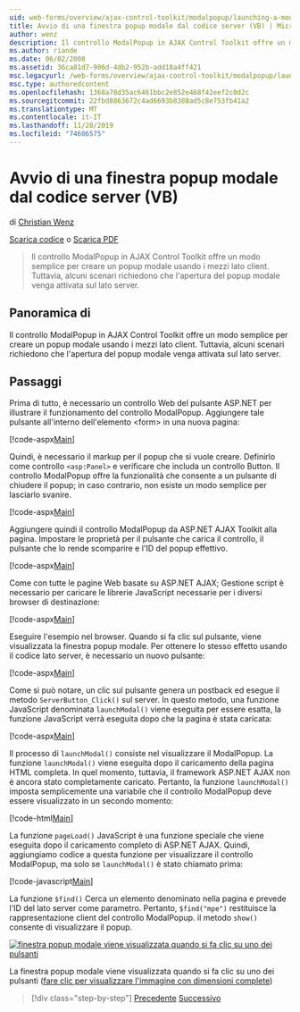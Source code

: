 ```yaml
---
uid: web-forms/overview/ajax-control-toolkit/modalpopup/launching-a-modal-popup-window-from-server-code-vb
title: Avvio di una finestra popup modale dal codice server (VB) | Microsoft Docs
author: wenz
description: Il controllo ModalPopup in AJAX Control Toolkit offre un modo semplice per creare un popup modale usando i mezzi lato client. Tuttavia, alcuni scenari richiedono che t...
ms.author: riande
ms.date: 06/02/2008
ms.assetid: 36ca81d7-906d-4db2-952b-add18a4ff421
msc.legacyurl: /web-forms/overview/ajax-control-toolkit/modalpopup/launching-a-modal-popup-window-from-server-code-vb
msc.type: authoredcontent
ms.openlocfilehash: 1368a78d35ac6461bbc2e852e468f42eef2c0d2c
ms.sourcegitcommit: 22fbd8863672c4ad6693b8388ad5c8e753fb41a2
ms.translationtype: MT
ms.contentlocale: it-IT
ms.lasthandoff: 11/28/2019
ms.locfileid: "74606575"
---
```

# <a name="launching-a-modal-popup-window-from-server-code-vb"></a>Avvio di una finestra popup modale dal codice server (VB)

di [Christian Wenz](https://github.com/wenz)

[Scarica codice](https://download.microsoft.com/download/2/4/0/24052038-f942-4336-905b-b60ae56f0dd5/ModalPopup1.vb.zip) o [Scarica PDF](https://download.microsoft.com/download/b/6/a/b6ae89ee-df69-4c87-9bfb-ad1eb2b23373/modalpopup1VB.pdf)

> Il controllo ModalPopup in AJAX Control Toolkit offre un modo semplice per creare un popup modale usando i mezzi lato client. Tuttavia, alcuni scenari richiedono che l'apertura del popup modale venga attivata sul lato server.

## <a name="overview"></a>Panoramica di

Il controllo ModalPopup in AJAX Control Toolkit offre un modo semplice per creare un popup modale usando i mezzi lato client. Tuttavia, alcuni scenari richiedono che l'apertura del popup modale venga attivata sul lato server.

## <a name="steps"></a>Passaggi

Prima di tutto, è necessario un controllo Web del pulsante ASP.NET per illustrare il funzionamento del controllo ModalPopup. Aggiungere tale pulsante all'interno dell'elemento &lt;form&gt; in una nuova pagina:

[!code-aspx[Main](launching-a-modal-popup-window-from-server-code-vb/samples/sample1.aspx)]

Quindi, è necessario il markup per il popup che si vuole creare. Definirlo come controllo `<asp:Panel>` e verificare che includa un controllo Button. Il controllo ModalPopup offre la funzionalità che consente a un pulsante di chiudere il popup; in caso contrario, non esiste un modo semplice per lasciarlo svanire.

[!code-aspx[Main](launching-a-modal-popup-window-from-server-code-vb/samples/sample2.aspx)]

Aggiungere quindi il controllo ModalPopup da ASP.NET AJAX Toolkit alla pagina. Impostare le proprietà per il pulsante che carica il controllo, il pulsante che lo rende scomparire e l'ID del popup effettivo.

[!code-aspx[Main](launching-a-modal-popup-window-from-server-code-vb/samples/sample3.aspx)]

Come con tutte le pagine Web basate su ASP.NET AJAX; Gestione script è necessario per caricare le librerie JavaScript necessarie per i diversi browser di destinazione:

[!code-aspx[Main](launching-a-modal-popup-window-from-server-code-vb/samples/sample4.aspx)]

Eseguire l'esempio nel browser. Quando si fa clic sul pulsante, viene visualizzata la finestra popup modale. Per ottenere lo stesso effetto usando il codice lato server, è necessario un nuovo pulsante:

[!code-aspx[Main](launching-a-modal-popup-window-from-server-code-vb/samples/sample5.aspx)]

Come si può notare, un clic sul pulsante genera un postback ed esegue il metodo `ServerButton_Click()` sul server. In questo metodo, una funzione JavaScript denominata `launchModal()` viene eseguita per essere esatta, la funzione JavaScript verrà eseguita dopo che la pagina è stata caricata:

[!code-aspx[Main](launching-a-modal-popup-window-from-server-code-vb/samples/sample6.aspx)]

Il processo di `launchModal()` consiste nel visualizzare il ModalPopup. La funzione `launchModal()` viene eseguita dopo il caricamento della pagina HTML completa. In quel momento, tuttavia, il framework ASP.NET AJAX non è ancora stato completamente caricato. Pertanto, la funzione `launchModal()` imposta semplicemente una variabile che il controllo ModalPopup deve essere visualizzato in un secondo momento:

[!code-html[Main](launching-a-modal-popup-window-from-server-code-vb/samples/sample7.html)]

La funzione `pageLoad()` JavaScript è una funzione speciale che viene eseguita dopo il caricamento completo di ASP.NET AJAX. Quindi, aggiungiamo codice a questa funzione per visualizzare il controllo ModalPopup, ma solo se `launchModal()` è stato chiamato prima:

[!code-javascript[Main](launching-a-modal-popup-window-from-server-code-vb/samples/sample8.js)]

La funzione `$find()` Cerca un elemento denominato nella pagina e prevede l'ID del lato server come parametro. Pertanto, `$find("mpe")` restituisce la rappresentazione client del controllo ModalPopup. il metodo `show()` consente di visualizzare il popup.

[![finestra popup modale viene visualizzata quando si fa clic su uno dei pulsanti](launching-a-modal-popup-window-from-server-code-vb/_static/image2.png)](launching-a-modal-popup-window-from-server-code-vb/_static/image1.png)

La finestra popup modale viene visualizzata quando si fa clic su uno dei pulsanti ([fare clic per visualizzare l'immagine con dimensioni complete](launching-a-modal-popup-window-from-server-code-vb/_static/image3.png))

> [!div class="step-by-step"]
> [Precedente](positioning-a-modalpopup-cs.md)
> [Successivo](using-modalpopup-with-a-repeater-control-vb.md)
